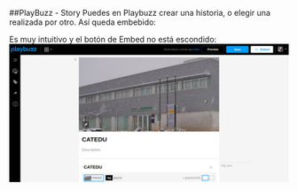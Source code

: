##PlayBuzz - Story
Puedes en Playbuzz crear una historia, o elegir una realizada por otro. Así queda embebido:

<script>(function(d,s,id){var js,fjs=d.getElementsByTagName(s)[0];if(d.getElementById(id))return;js=d.createElement(s);js.id=id;js.src='https://embed.playbuzz.com/sdk.js';fjs.parentNode.insertBefore(js,fjs);}(document,'script','playbuzz-sdk'));</script>
<div class="playbuzz" data-id="b0b69209-7bbb-4ba0-9800-67a243f01847" data-show-share="false" data-show-info="false"></div>

Es muy intuitivo y el botón de Embed no está escondido:
![](/assets/playbuzz)
